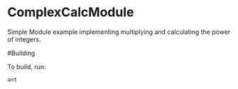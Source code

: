 # ComplexCalcModule
Simple Module example implementing multiplying and calculating the power of integers.

#Building
	
To build, run:

    ant


